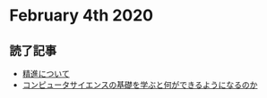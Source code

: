 # February 4th 2020
## 読了記事
- [精進について](https://kyopro-friends.hatenablog.com/entry/2020/02/03/202835)
- [コンピュータサイエンスの基礎を学ぶと何ができるようになるのか](https://note.com/masuidrive/n/n170bdcc6c6bb)